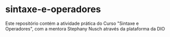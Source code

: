 # sintaxe-e-operadores
Este repositório contém a atividade prática do Curso "Sintaxe e Operadores", com a mentora Stephany Nusch através da plataforma da DIO

